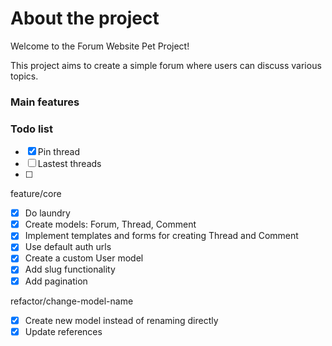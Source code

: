 # About the project 

Welcome to the Forum Website Pet Project!

This project aims to create a simple forum where users can discuss various topics.

### Main features


### Todo list

- [x] Pin thread
- [ ] Lastest threads
- [ ] 

feature/core

- [x] Do laundry
- [x] Create models: Forum, Thread, Comment
- [x] Implement templates and forms for creating Thread and Comment
- [x] Use default auth urls
- [x] Create a custom User model
- [x] Add slug functionality
- [x] Add pagination

refactor/change-model-name

- [x] Create new model instead of renaming directly
- [x] Update references